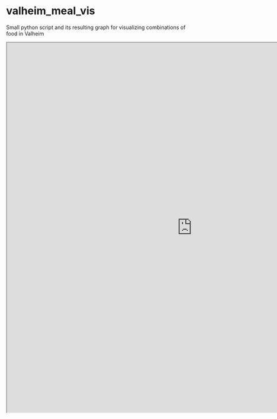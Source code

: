# valheim_meal_vis
Small python script and its resulting graph for visualizing combinations of food in Valheim


<iframe src="https://dougbalish1.github.io/" width="1000" height="1000"></iframe>
